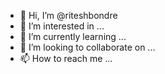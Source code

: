 - 👋 Hi, I’m @riteshbondre
- 👀 I’m interested in ...
- 🌱 I’m currently learning ...
- 💞️ I’m looking to collaborate on ...
- 📫 How to reach me ...

<!---
riteshbondre/riteshbondre is a ✨ special ✨ repository because its `README.md` (this file) appears on your GitHub profile.
You can click the Preview link to take a look at your changes.
--->
